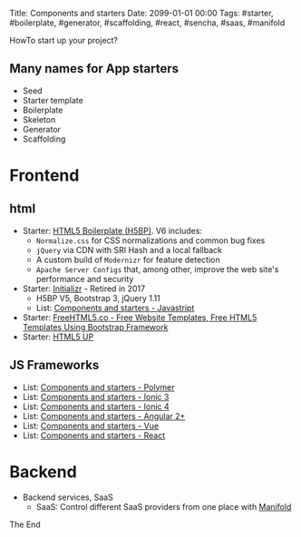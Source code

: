 Title: Components and starters
Date: 2099-01-01 00:00
Tags: #starter, #boilerplate, #generator, #scaffolding, #react, #sencha, #saas, #manifold

HowTo start up your project?

## Many names for App starters

* Seed
* Starter template
* Boilerplate
* Skeleton
* Generator
* Scaffolding

# Frontend

## html

* Starter: [HTML5 Boilerplate (H5BP)](https://html5boilerplate.com/). V6 includes:
  * `Normalize.css` for CSS normalizations and common bug fixes
  * `jQuery` via CDN with SRI Hash and a local fallback
  * A custom build of `Modernizr` for feature detection
  * `Apache Server Configs` that, among other, improve the web site's performance and security
* Starter: [Initializr](http://www.initializr.com/) - Retired in 2017
  * H5BP V5, Bootstrap 3, jQuery 1.11
  * List: [Components and starters - Javastript](https://github.com/rasor/rasor.github.io/blob/pelican/content/2018/ComponentsAndStarters-Js.md)
* Starter: [FreeHTML5.co - Free Website Templates, Free HTML5 Templates Using Bootstrap Framework](https://freehtml5.co/)
* Starter: [HTML5 UP](https://html5up.net/)

## JS Frameworks

  * List: [Components and starters - Polymer](https://github.com/rasor/rasor.github.io/blob/pelican/content/2018/ComponentsAndStarters-Polymer.md)
  * List: [Components and starters - Ionic 3](https://github.com/rasor/rasor.github.io/blob/pelican/content/2018/ComponentsAndStarters-Ionic3.md)
  * List: [Components and starters - Ionic 4](https://github.com/rasor/rasor.github.io/blob/pelican/content/2018/ComponentsAndStarters-Ionic4.md)
  * List: [Components and starters - Angular 2+](https://github.com/rasor/rasor.github.io/blob/pelican/content/2018/ComponentsAndStarters-Angular2.md)
  * List: [Components and starters - Vue](https://github.com/rasor/rasor.github.io/blob/pelican/content/2018/ComponentsAndStarters-Vue.md)
  * List: [Components and starters - React](https://github.com/rasor/rasor.github.io/blob/pelican/content/2019/ComponentsAndStarters-React.md)

# Backend

* Backend services, SaaS
  * SaaS: Control different SaaS providers from one place with [Manifold](https://www.reactriot.com/blog/manifold-blog-post)

The End